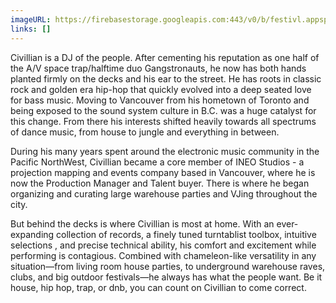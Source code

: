```yaml
---
imageURL: https://firebasestorage.googleapis.com:443/v0/b/festivl.appspot.com/o/userContent%2F1AC8138F-ECF8-49FD-8D77-89A1AF6B07E6.png?alt=media&token=5feeafa5-e652-4abc-bdae-7ac34a0bb30c
links: []
---
```

Civillian is a DJ of the people. After cementing his reputation as one half of the A/V space trap/halftime duo Gangstronauts, he now has both hands planted firmly on the decks and his ear to the street. He has roots in classic rock and golden era hip-hop that quickly evolved into a deep seated love for bass music. Moving to Vancouver from his hometown of Toronto and being exposed to the sound system culture in B.C. was a huge catalyst for this change. From there his interests shifted heavily towards all spectrums of dance music, from house to jungle and everything in between.

During his many years spent around the electronic music community in the Pacific NorthWest, Civillian became a core member of INEO Studios - a projection mapping and events company based in Vancouver, where he is now the Production Manager and Talent buyer. There is where he began organizing and curating large warehouse parties and VJing throughout the city.

But behind the decks is where Civillian is most at home. With an ever-expanding collection of records, a finely tuned turntablist toolbox, intuitive selections , and precise technical ability, his comfort and excitement while performing is contagious. Combined with chameleon-like versatility in any situation—from living room house parties, to underground warehouse raves, clubs, and big outdoor festivals—he always has what the people want. Be it house, hip hop, trap, or dnb, you can count on Civillian to come correct.